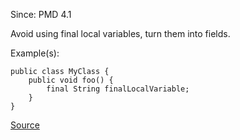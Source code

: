 Since: PMD 4.1

Avoid using final local variables, turn them into fields.

Example(s):
```
public class MyClass {
    public void foo() {
        final String finalLocalVariable;
    }
}
```

[Source](https://pmd.github.io/pmd-5.5.4/pmd-java/rules/java/controversial.html#AvoidFinalLocalVariable)
